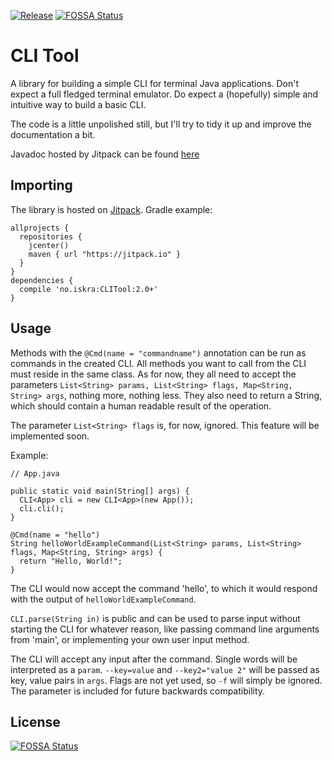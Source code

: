 [![Release](https://jitpack.io/v/no.iskra/CLI-Tool.svg)](https://jitpack.io/#no.iskra/CLI-Tool)
[![FOSSA Status](https://app.fossa.io/api/projects/git%2Bgithub.com%2Fjlangvand%2FCLI-Tool.svg?type=shield)](https://app.fossa.io/projects/git%2Bgithub.com%2Fjlangvand%2FCLI-Tool?ref=badge_shield)

# CLI Tool

A library for building a simple CLI for terminal Java applications. Don't expect a full fledged terminal emulator. Do expect a (hopefully) simple and intuitive way to build a basic CLI.

The code is a little unpolished still, but I'll try to tidy it up and improve the documentation a bit.

Javadoc hosted by Jitpack can be found [here](https://javadoc.jitpack.io/no/iskra/CLI-Tool/master-SNAPSHOT/javadoc)

## Importing

The library is hosted on [Jitpack](https://jitpack.io/#no.iskra/CLI-Tool). Gradle example:

    allprojects {
      repositories {
        jcenter()
        maven { url "https://jitpack.io" }
      }
    }
    dependencies {
      compile 'no.iskra:CLITool:2.0+'
    }

## Usage

Methods with the `@Cmd(name = "commandname")` annotation can be run as commands in the created CLI. All methods you want to call from the CLI must reside in the same class. As for now, they all need to accept the parameters `List<String> params, List<String> flags, Map<String, String> args`, nothing more, nothing less. They also need to return a String, which should contain a human readable result of the operation.

The parameter `List<String> flags` is, for now, ignored. This feature will be implemented soon.

Example:

    // App.java

    public static void main(String[] args) {
      CLI<App> cli = new CLI<App>(new App());
      cli.cli();
    }

    @Cmd(name = "hello")
    String helloWorldExampleCommand(List<String> params, List<String> flags, Map<String, String> args) {
      return "Hello, World!";
    }

The CLI would now accept the command 'hello', to which it would respond with the output of `helloWorldExampleCommand`.

`CLI.parse(String in)` is public and can be used to parse input without starting the CLI for whatever reason, like passing command line arguments from 'main', or implementing your own user input method.

The CLI will accept any input after the command. Single words will be interpreted as a `param`. `--key=value` and `--key2="value 2"` will be passed as key, value pairs in `args`. Flags are not yet used, so `-f` will simply be ignored. The parameter is included for future backwards compatibility.


## License
[![FOSSA Status](https://app.fossa.io/api/projects/git%2Bgithub.com%2Fjlangvand%2FCLI-Tool.svg?type=large)](https://app.fossa.io/projects/git%2Bgithub.com%2Fjlangvand%2FCLI-Tool?ref=badge_large)